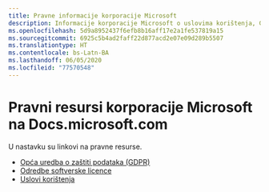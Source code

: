 ```yaml
---
title: Pravne informacije korporacije Microsoft
description: Informacije korporacije Microsoft o uslovima korištenja, GDPR-u, informacije o zaštiti, odredbama licence, softveru, itd.
ms.openlocfilehash: 5d9a8952437f6efb8b16aff17e2a1fe537819a15
ms.sourcegitcommit: 6925c5b4ad2faff22d877acd2e07e09d289b5507
ms.translationtype: HT
ms.contentlocale: bs-Latn-BA
ms.lasthandoff: 06/05/2020
ms.locfileid: "77570548"
---
```

# <a name="microsoft-legal-resources-on-docsmicrosoftcom"></a>Pravni resursi korporacije Microsoft na Docs.microsoft.com

U nastavku su linkovi na pravne resurse. 

- [Opća uredba o zaštiti podataka (GDPR)](/legal/gdpr)
- [Odredbe softverske licence](information-protection/software-license-terms)
- [Uslovi korištenja](/legal/termsofuse)
